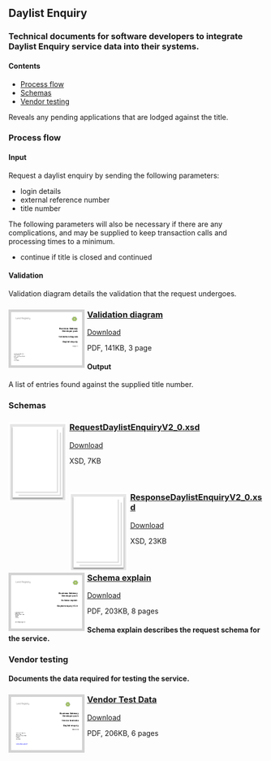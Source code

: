 ## Daylist Enquiry

### Technical documents for software developers to integrate Daylist Enquiry service data into their systems.

#### Contents
- [Process flow](#process-flow)
- [Schemas](#schemas)
- [Vendor testing](#vendor-testing)

Reveals any pending applications that are lodged against the title.

### Process flow

#### Input
Request a daylist enquiry by sending the following parameters:

- login details
- external reference number
- title number

The following parameters will also be necessary if there are any complications, and may be supplied to keep transaction calls and processing times to a minimum.

- continue if title is closed and continued

#### Validation
Validation diagram details the validation that the request undergoes.

<h3><a href="../../pdfs/services/DaylistEnquiry_ValidationDiagram_v1.1.pdf">
<img style="float: left; margin: 0px 5px 0px 0px;  border:5px solid LightGrey;" src="../../images/thumbnail/DayListEnquiryValidationDiagramV1_1.pdf.png"></a>
<a href="../../pdfs/services/DaylistEnquiry_ValidationDiagram_v1.1.pdf">Validation diagram</a></h3>
<a download="DaylistEnquiry_ValidationDiagram_v1.1.pdf" href="../../pdfs/services/DaylistEnquiry_ValidationDiagram_v1.1.pdf">Download</a>

PDF, 141KB, 3 page
<br />
#### Output
A list of entries found against the supplied title number.

### Schemas

<h3><a href="../../schemas/RequestDaylistEnquiryV2_0.xsd">
<img style="float: left; margin: 0px 5px 0px 0px" src="../../images/thumbnail/file.png"></a> 
<a href="../../schemas/RequestDaylistEnquiryV2_0.xsd">RequestDaylistEnquiryV2_0.xsd</a></h3>
<a download="RequestDaylistEnquiryV2_0.xsd" href="../../schemas/RequestDaylistEnquiryV2_0.xsd">Download</a>

XSD, 7KB

<br/>
<h3><a href="../../schemas/ResponseDaylistEnquiryV2_0.xsd">
<img style="float: left; margin: 0px 5px 0px 0px" src="../../images/thumbnail/file.png"></a> 
<a href="../../schemas/ResponseDaylistEnquiryV2_0.xsd">ResponseDaylistEnquiryV2_0.xsd</a></h3>
<a download="ResponseDaylistEnquiryV2_0.xsd" href="../../schemas/ResponseDaylistEnquiryV2_0.xsd">Download</a>

XSD, 23KB

<br/>

<h3><a href="../../pdfs/services/DaylistEnquiry_v2.0_SchemaExplain.pdf">
<img style="float: left; margin: 0px 5px 0px 0px;  border:5px solid LightGrey;" src="../../images/thumbnail/RequestDaylistEnquiryV2_0SchemaExplain.pdf.png"></a>
<a href="../../pdfs/services/DaylistEnquiry_v2.0_SchemaExplain.pdf">Schema explain</a></h3>
<a download="DaylistEnquiry_v2.0_SchemaExplain.pdf" href="../../pdfs/services/DaylistEnquiry_v2.0_SchemaExplain.pdf">Download</a>

PDF, 203KB, 8 pages

#### Schema explain describes the request schema for the service.

### Vendor testing

#### Documents the data required for testing the service.

<h3><a href="../../pdfs/services/DaylistEnquiry v2_0VendorTest.pdf">
<img style="float: left; margin: 0px 5px 0px 0px;  border:5px solid LightGrey;" src="../../images/thumbnail/DaylistEnquiry-v2_0VendorTest.pdf.png"></a>
<a href="../../pdfs/services/DaylistEnquiry v2_0VendorTest.pdf">Vendor Test Data</a></h3>
<a download="DaylistEnquiry v2_0VendorTest.pdf" href="../../pdfs/services/DaylistEnquiry v2_0VendorTest.pdf">Download</a>

PDF, 206KB, 6 pages